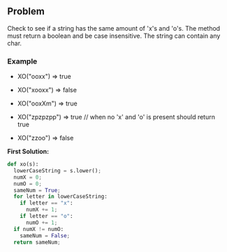 ## Problem

Check to see if a string has the same amount of 'x's and 'o's. The method must return a boolean and be case insensitive. The string can contain any char.

### Example

* XO("ooxx") => true

* XO("xooxx") => false

* XO("ooxXm") => true

* XO("zpzpzpp") => true // when no 'x' and 'o' is present should return true

* XO("zzoo") => false

**First Solution:**
```python
def xo(s):
  lowerCaseString = s.lower();
  numX = 0;
  numO = 0;
  sameNum = True;
  for letter in lowerCaseString:
    if letter == "x":
      numX += 1;
    if letter == "o":
      numO += 1;
  if numX != numO:
    sameNum = False;
  return sameNum; 
```

